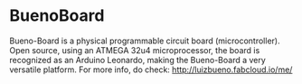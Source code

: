 # BuenoBoard
Bueno-Board is a physical programmable circuit board (microcontroller). Open source, using an ATMEGA 32u4 microprocessor, the board is recognized as an Arduino Leonardo, making the Bueno-Board a very versatile platform.
For more info, do check:
http://luizbueno.fabcloud.io/me/
